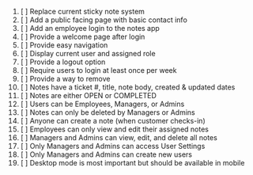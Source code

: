 1. [ ] Replace current sticky note system
2. [ ] Add a public facing page with basic contact info
3. [ ] Add an employee login to the notes app
4. [ ] Provide a welcome page after login
5. [ ] Provide easy navigation
6. [ ] Display current user and assigned role
7. [ ] Provide a logout option
8. [ ] Require users to login at least once per week
9. [ ] Provide a way to remove
10. [ ] Notes have a ticket #, title, note body, created & updated dates
11. [ ] Notes are either OPEN or COMPLETED
12. [ ] Users can be Employees, Managers, or Admins
13. [ ] Notes can only be deleted by Managers or Admins
14. [ ] Anyone can create a note (when customer checks-in)
15. [ ] Employees can only view and edit their assigned notes
16. [ ] Managers and Admins can view, edit, and delete all notes
17. [ ] Only Managers and Admins can access User Settings
18. [ ] Only Managers and Admins can create new users
19. [ ] Desktop mode is most important but should be available in mobile
